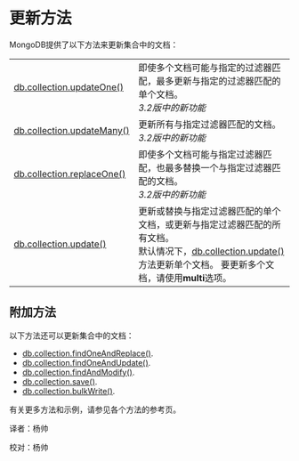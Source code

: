 
# 更新方法
MongoDB提供了以下方法来更新集合中的文档：

|                                                              |                                                              |
| ------------------------------------------------------------ | ------------------------------------------------------------ |
| [db.collection.updateOne()](https://docs.mongodb.com/manual/reference/method/db.collection.updateOne/#db.collection.updateOne) | 即使多个文档可能与指定的过滤器匹配，最多更新与指定的过滤器匹配的单个文档。<br />*3.2版中的新功能* |
| [db.collection.updateMany()](https://docs.mongodb.com/manual/reference/method/db.collection.updateMany/#db.collection.updateMany) | 更新所有与指定过滤器匹配的文档。<br />*3.2版中的新功能*      |
| [db.collection.replaceOne()](https://docs.mongodb.com/manual/reference/method/db.collection.replaceOne/#db.collection.replaceOne) | 即使多个文档可能与指定过滤器匹配，也最多替换一个与指定过滤器匹配的文档。<br />*3.2版中的新功能* |
| [db.collection.update()](https://docs.mongodb.com/manual/reference/method/db.collection.update/#db.collection.update) | 更新或替换与指定过滤器匹配的单个文档，或更新与指定过滤器匹配的所有文档。<br />默认情况下，[db.collection.update()](https://docs.mongodb.com/manual/reference/method/db.collection.update/#db.collection.update)方法更新单个文档。 要更新多个文档，请使用**multi**选项。 |

## 附加方法

以下方法还可以更新集合中的文档：

- [db.collection.findOneAndReplace()](https://docs.mongodb.com/manual/reference/method/db.collection.findOneAndReplace/#db.collection.findOneAndReplace).
- [db.collection.findOneAndUpdate()](https://docs.mongodb.com/manual/reference/method/db.collection.findOneAndUpdate/#db.collection.findOneAndUpdate).
- [db.collection.findAndModify()](https://docs.mongodb.com/manual/reference/method/db.collection.findAndModify/#db.collection.findAndModify).
- [db.collection.save()](https://docs.mongodb.com/manual/reference/method/db.collection.save/#db.collection.save).
- [db.collection.bulkWrite()](https://docs.mongodb.com/manual/reference/method/db.collection.bulkWrite/#db.collection.bulkWrite).

有关更多方法和示例，请参见各个方法的参考页。



译者：杨帅

校对：杨帅